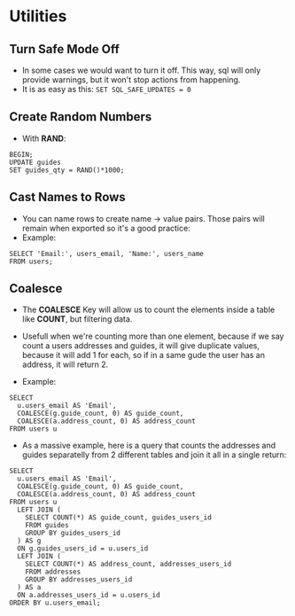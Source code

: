 # Utilities

## Turn Safe Mode Off

- In some cases we would want to turn it off. This way, sql will only provide warnings, but it won't stop actions from happening.
- It is as easy as this: `SET SQL_SAFE_UPDATES = 0`

## Create Random Numbers

- With **RAND**:

```
BEGIN;
UPDATE guides
SET guides_qty = RAND()*1000;
```

## Cast Names to Rows

- You can name rows to create name -> value pairs. Those pairs will remain when exported so it's a good practice:
- Example:

```
SELECT 'Email:', users_email, 'Name:', users_name
FROM users;
```

## Coalesce

- The **COALESCE** Key will allow us to count the elements inside a table like **COUNT**, but filtering data.

- Usefull when we're counting more than one element, because if we say count a users addresses and guides, it will give duplicate values, because it will add 1 for each, so if in a same gude the user has an address, it will return 2.

- Example:

```
SELECT
  u.users_email AS 'Email',
  COALESCE(g.guide_count, 0) AS guide_count,
  COALESCE(a.address_count, 0) AS address_count
FROM users u
```

- As a massive example, here is a query that counts the addresses and guides separatelly from 2 different tables and join it all in a single return:

```
SELECT
  u.users_email AS 'Email',
  COALESCE(g.guide_count, 0) AS guide_count,
  COALESCE(a.address_count, 0) AS address_count
FROM users u
  LEFT JOIN (
    SELECT COUNT(*) AS guide_count, guides_users_id
    FROM guides
    GROUP BY guides_users_id
  ) AS g
  ON g.guides_users_id = u.users_id
  LEFT JOIN (
    SELECT COUNT(*) AS address_count, addresses_users_id
    FROM addresses
    GROUP BY addresses_users_id
  ) AS a
  ON a.addresses_users_id = u.users_id
ORDER BY u.users_email;
```
